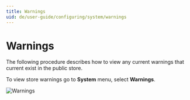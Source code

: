 ```yaml
---
title: Warnings
uid: de/user-guide/configuring/system/warnings
---
```


# Warnings

The following procedure describes how to view any current warnings that current exist in the public store.

To view store warnings go to **System** menu, select **Warnings**.

![Warnings](_static/warnings/warnings.jpg)